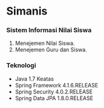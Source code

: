 # Simanis
### Sistem Informasi Nilai Siswa
1. Menejemen Nilai Siswa.
2. Menejemen Guru dan Siswa.

### Teknologi
* Java 1.7 Keatas
* Spring Framework 4.1.6.RELEASE
* Spring Security 4.0.2.RELEASE
* Spring Data JPA 1.8.0.RELEASE